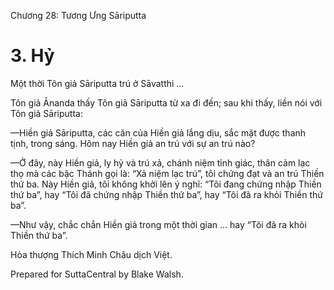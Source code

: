  

Chương 28: Tương Ưng Sāriputta

# 3\. Hỷ

Một thời Tôn giả Sāriputta trú ở Sāvatthi …

Tôn giả Ānanda thấy Tôn giả Sāriputta từ xa đi đến; sau khi thấy, liền nói với Tôn giả Sāriputta:

—Hiền giả Sāriputta, các căn của Hiền giả lắng dịu, sắc mặt được thanh tịnh, trong sáng. Hôm nay Hiền giả an trú với sự an trú nào?

—Ở đây, này Hiền giả, ly hỷ và trú xả, chánh niệm tỉnh giác, thân cảm lạc thọ mà các bậc Thánh gọi là: “Xả niệm lạc trú”, tôi chứng đạt và an trú Thiền thứ ba. Này Hiền giả, tôi không khởi lên ý nghĩ: “Tôi đang chứng nhập Thiền thứ ba”, hay “Tôi đã chứng nhập Thiền thứ ba”, hay “Tôi đã ra khỏi Thiền thứ ba”.

—Như vậy, chắc chắn Hiền giả trong một thời gian … hay “Tôi đã ra khỏi Thiền thứ ba”.

Hòa thượng Thích Minh Châu dịch Việt.

Prepared for SuttaCentral by Blake Walsh.